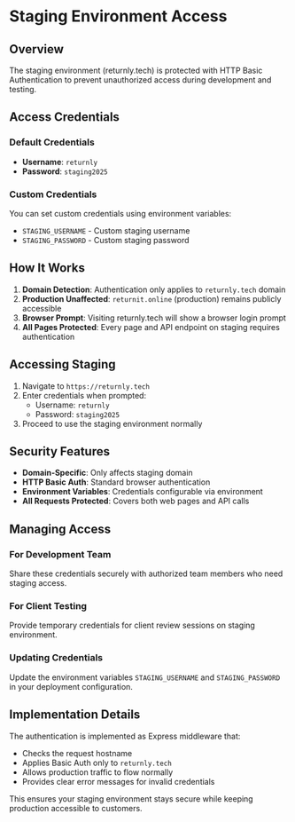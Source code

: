 # Staging Environment Access

## Overview
The staging environment (returnly.tech) is protected with HTTP Basic Authentication to prevent unauthorized access during development and testing.

## Access Credentials

### Default Credentials
- **Username**: `returnly`
- **Password**: `staging2025`

### Custom Credentials
You can set custom credentials using environment variables:
- `STAGING_USERNAME` - Custom staging username
- `STAGING_PASSWORD` - Custom staging password

## How It Works

1. **Domain Detection**: Authentication only applies to `returnly.tech` domain
2. **Production Unaffected**: `returnit.online` (production) remains publicly accessible
3. **Browser Prompt**: Visiting returnly.tech will show a browser login prompt
4. **All Pages Protected**: Every page and API endpoint on staging requires authentication

## Accessing Staging

1. Navigate to `https://returnly.tech`
2. Enter credentials when prompted:
   - Username: `returnly`
   - Password: `staging2025`
3. Proceed to use the staging environment normally

## Security Features

- **Domain-Specific**: Only affects staging domain
- **HTTP Basic Auth**: Standard browser authentication
- **Environment Variables**: Credentials configurable via environment
- **All Requests Protected**: Covers both web pages and API calls

## Managing Access

### For Development Team
Share these credentials securely with authorized team members who need staging access.

### For Client Testing
Provide temporary credentials for client review sessions on staging environment.

### Updating Credentials
Update the environment variables `STAGING_USERNAME` and `STAGING_PASSWORD` in your deployment configuration.

## Implementation Details

The authentication is implemented as Express middleware that:
- Checks the request hostname
- Applies Basic Auth only to `returnly.tech`
- Allows production traffic to flow normally
- Provides clear error messages for invalid credentials

This ensures your staging environment stays secure while keeping production accessible to customers.